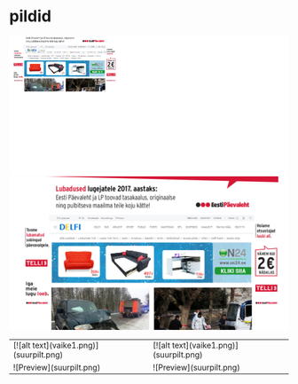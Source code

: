 # pildid
[![alt text](vaike1.png)](suurpilt.png)
![Preview](suurpilt.png)
<table>
<tr>
  <td>
  [![alt text](vaike1.png)](suurpilt.png)
  </td>
    <td>
    [![alt text](vaike1.png)](suurpilt.png)
  </td>
</tr>
<tr>
  <td>
  ![Preview](suurpilt.png)
  </td>
    <td>
    ![Preview](suurpilt.png)
  </td>
</tr>
</table>

